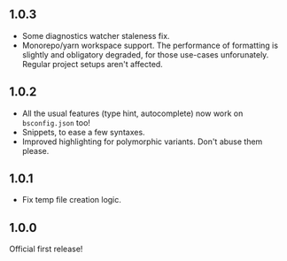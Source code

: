 ## 1.0.3

- Some diagnostics watcher staleness fix.
- Monorepo/yarn workspace support. The performance of formatting is slightly and obligatory degraded, for those use-cases unforunately. Regular project setups aren't affected.

## 1.0.2

- All the usual features (type hint, autocomplete) now work on `bsconfig.json` too!
- Snippets, to ease a few syntaxes.
- Improved highlighting for polymorphic variants. Don't abuse them please.

## 1.0.1

- Fix temp file creation logic.

## 1.0.0

Official first release!
